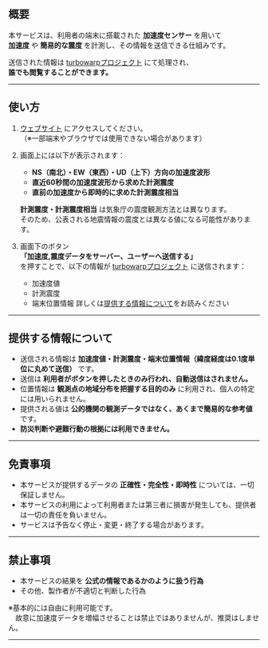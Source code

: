 ## 概要
本サービスは、利用者の端末に搭載された **加速度センサー** を用いて  
**加速度** や **簡易的な震度** を計測し、その情報を送信できる仕組みです。  

送信された情報は [turbowarpプロジェクト](https://turbowarp.org/1222424634) にて処理され、  
**誰でも閲覧することができます。**

---

## 使い方
1. [ウェブサイト](https://anesewo.github.io/Shindokeisoku/) にアクセスしてください。  
   （※一部端末やブラウザでは使用できない場合があります）  

2. 画面上には以下が表示されます：
   - **NS（南北）・EW（東西）・UD（上下）方向の加速度波形**  
   - **直近60秒間の加速度波形から求めた計測震度**  
   - **直前の加速度から即時的に求めた計測震度相当**  

    **計測震度・計測震度相当** は気象庁の震度観測方法とは異なります。  
   そのため、公表される地震情報の震度とは異なる値になる可能性があります。  

3. 画面下のボタン  
   **「加速度,震度データをサーバー、ユーザーへ送信する」**  
   を押すことで、以下の情報が [turbowarpプロジェクト](https://turbowarp.org/1222424634) に送信されます：  
   - 加速度値  
   - 計測震度  
   - 端末位置情報
   詳しくは[提供する情報について](https://github.com/anesewo/Shindokeisoku?tab=readme-ov-file#%E6%8F%90%E4%BE%9B%E3%81%99%E3%82%8B%E6%83%85%E5%A0%B1%E3%81%AB%E3%81%A4%E3%81%84%E3%81%A6)をお読みください

---

## 提供する情報について
- 送信される情報は **加速度値・計測震度・端末位置情報（緯度経度は0.1度単位に丸めて送信）** です。  
- 送信は **利用者がボタンを押したときのみ行われ、自動送信はされません。**  
- 位置情報は **観測点の地域分布を把握する目的のみ** に利用され、個人の特定には用いられません。  
- 提供される値は **公的機関の観測データではなく、あくまで簡易的な参考値** です。  
- **防災判断や避難行動の根拠には利用できません。**

---

## 免責事項
- 本サービスが提供するデータの **正確性・完全性・即時性** については、一切保証しません。  
- 本サービスの利用によって利用者または第三者に損害が発生しても、提供者は一切の責任を負いません。  
- サービスは予告なく停止・変更・終了する場合があります。  

---

## 禁止事項
- 本サービスの結果を **公式の情報であるかのように扱う行為**  
- その他、製作者が不適切と判断した行為  

※基本的には自由に利用可能です。  
　故意に加速度データを増幅させることは禁止ではありませんが、推奨はしません。  

---
